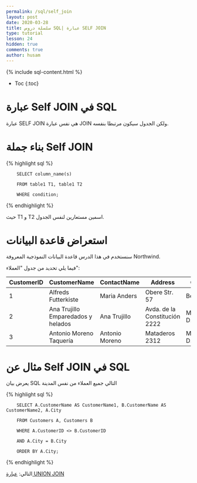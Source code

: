 ```yaml
---
permalink: /sql/self_join
layout: post
date: 2020-03-28
title: سلسلة دروس SQL| عبارة SELF JOIN
type: tutorial
lesson: 24
hidden: true
comments: true
author: husam
---
```


{% include sql-content.html %}

* Toc
{:toc}

# عبارة Self JOIN في SQL

عبارة SELF JOIN هي نفس عبارة JOIN  ولكن الجدول سيكون مرتبطا بنفسه.

# بناء جملة Self JOIN

{% highlight sql %}

        SELECT column_name(s)

        FROM table1 T1, table1 T2

        WHERE condition;

{% endhighlight %}

حيث T1 و T2 اسمين مستعارين لنفس الجدول.

# استعراض قاعدة البيانات

سنستخدم في هذا الدرس قاعدة البيانات النموذجية المعروفة Northwind.

فيما يلي تحديد من جدول "العملاء":

| CustomerID 	| CustomerName |	ContactName |	Address |	City |	PostalCode |	Country |
| ------------ | ------------ | ---------------| ------------ | ----- | -------- | ----------- |
| 1 | Alfreds Futterkiste 	| Maria Anders |	Obere Str. 57 |	Berlin |	12209 |	Germany |
| 2 |	Ana Trujillo Emparedados y helados |	Ana Trujillo |	Avda. de la Constitución 2222 |	México D.F. |	05021 |	Mexico |
|3 |	Antonio Moreno Taquería |	Antonio Moreno |	Mataderos 2312 |	México D.F. |	05023 |	Mexico |


# مثال عن Self JOIN في SQL

يعرض بيان SQL التالي جميع العملاء من نفس المدينة


{% highlight sql %}


        SELECT A.CustomerName AS CustomerName1, B.CustomerName AS CustomerName2, A.City

        FROM Customers A, Customers B

        WHERE A.CustomerID <> B.CustomerID

        AND A.City = B.City

        ORDER BY A.City;

{% endhighlight %}

التالي: [عبارة UNION JOIN ](union)
